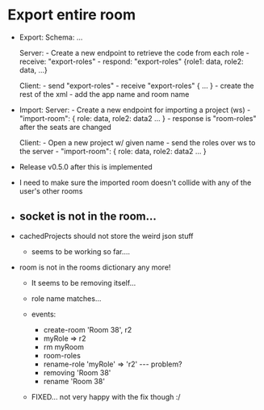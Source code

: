 # Export entire room
- Export:
    Schema:
        <room name="NAME" app="APP_NAME">
            <role name="ROLE_NAME">
                <project/>
            </role>
            <role name="ROLE_NAME">
                <project/>
            </role>
            ...
        </room>

    Server:
        - Create a new endpoint to retrieve the code from each role
            - receive: "export-roles"
            - respond: "export-roles" {role1: data, role2: data, ...}

    Client:
        - send "export-roles"
        - receive "export-roles" { ... }
            - create the rest of the xml
                - add the app name and room name

- Import:
    Server:
        - Create a new endpoint for importing a project (ws)
            - "import-room": { role: data, role2: data2 ... }
            - response is "room-roles" after the seats are changed

    Client:
        - Open a new project w/ given name
        - send the roles over ws to the server
            - "import-room": { role: data, role2: data2 ... }

- Release v0.5.0 after this is implemented

- I need to make sure the imported room doesn't collide with any of the user's other rooms

- socket is not in the room...
    - 

- cachedProjects should not store the weird json stuff
    - seems to be working so far....

- room is not in the rooms dictionary any more!
    - It seems to be removing itself...
    - role name matches...

    - events:
        - create-room 'Room 38', r2
        - myRole => r2
        - rm myRoom
        - room-roles
        - rename-role 'myRole' => 'r2' --- problem?
        - removing 'Room 38'
        - rename 'Room 38'
    - FIXED... not very happy with the fix though :/
